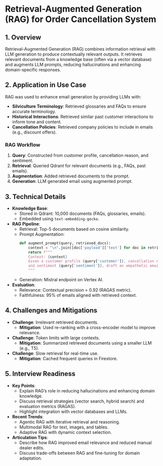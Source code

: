 # Retrieval-Augmented Generation (RAG) for Order Cancellation System

## 1. Overview
Retrieval-Augmented Generation (RAG) combines information retrieval with LLM generation to produce contextually relevant outputs. It retrieves relevant documents from a knowledge base (often via a vector database) and augments LLM prompts, reducing hallucinations and enhancing domain-specific responses.

## 2. Application in Use Case
RAG was used to enhance email generation by providing LLMs with:
- **Silviculture Terminology**: Retrieved glossaries and FAQs to ensure accurate terminology.
- **Historical Interactions**: Retrieved similar past customer interactions to inform tone and content.
- **Cancellation Policies**: Retrieved company policies to include in emails (e.g., discount offers).

### RAG Workflow
1. **Query**: Constructed from customer profile, cancellation reason, and sentiment.
2. **Retrieval**: Queried Qdrant for relevant documents (e.g., FAQs, past emails).
3. **Augmentation**: Added retrieved documents to the prompt.
4. **Generation**: LLM generated email using augmented prompt.

## 3. Technical Details
- **Knowledge Base**:
  - Stored in Qdrant: 10,000 documents (FAQs, glossaries, emails).
  - Embedded using `text-embedding-gecko`.
- **RAG Pipeline**:
  - Retrieval: Top-5 documents based on cosine similarity.
  - Prompt Augmentation:
    ```python
    def augment_prompt(query, retrieved_docs):
        context = "\n".join([doc['payload']['text'] for doc in retrieved_docs])
        return f"""
        Context: {context}
        Given a customer profile {query['customer']}, cancellation reason {query['reason']}, 
        and sentiment {query['sentiment']}, draft an empathetic email.
        """
    ```
  - Generation: Mistral endpoint on Vertex AI.
- **Evaluation**:
  - Relevance: Contextual precision = 0.92 (RAGAS metric).[](https://www.getzep.com/ai-agents/introduction-to-ai-agents)
  - Faithfulness: 95% of emails aligned with retrieved context.

## 4. Challenges and Mitigations
- **Challenge**: Irrelevant retrieved documents.
  - **Mitigation**: Used re-ranking with a cross-encoder model to improve relevance.
- **Challenge**: Token limits with large contexts.
  - **Mitigation**: Summarized retrieved documents using a smaller LLM (e.g., T5).
- **Challenge**: Slow retrieval for real-time use.
  - **Mitigation**: Cached frequent queries in Firestore.

## 5. Interview Readiness
- **Key Points**:
  - Explain RAG’s role in reducing hallucinations and enhancing domain knowledge.[](https://zilliz.com/blog/landscape-of-gen-ai-ecosystem-beyond-llms-and-vector-databases)
  - Discuss retrieval strategies (vector search, hybrid search) and evaluation metrics (RAGAS).
  - Highlight integration with vector databases and LLMs.
- **Recent Trends**:
  - Agentic RAG with iterative retrieval and reasoning.[](https://www.analyticsvidhya.com/blog/2024/12/agentic-rag-with-phidata/)
  - Multimodal RAG for text, images, and tables.[](https://www.analyticsvidhya.com/agenticaipioneer/)
  - Adaptive RAG with dynamic context selection.
- **Articulation Tips**:
  - Describe how RAG improved email relevance and reduced manual dealer edits.
  - Discuss trade-offs between RAG and fine-tuning for domain adaptation.